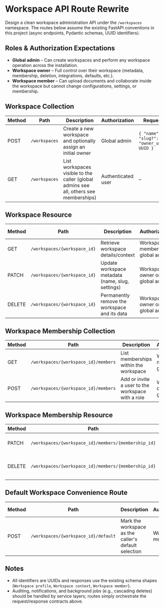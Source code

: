 # Workspace API Route Rewrite

Design a clean workspace administration API under the `/workspaces` namespace. The routes below assume the existing FastAPI conventions in this project (async endpoints, Pydantic schemas, UUID identifiers).

## Roles & Authorization Expectations
- **Global admin** – Can create workspaces and perform any workspace operation across the installation.
- **Workspace owner** – Full control over their workspace (metadata, membership, deletion, integrations, defaults, etc.).
- **Workspace member** – Can upload documents and collaborate inside the workspace but cannot change configurations, settings, or membership.

## Workspace Collection
| Method | Path | Description | Authorization | Request Body | Response |
| --- | --- | --- | --- | --- | --- |
| POST | `/workspaces` | Create a new workspace and optionally assign an initial owner | Global admin | `{ "name": str, "slug?": str, "owner_user_id?": UUID }` | Workspace profile |
| GET | `/workspaces` | List workspaces visible to the caller (global admins see all, others see memberships) | Authenticated user | – | `[Workspace profile]` |

## Workspace Resource
| Method | Path | Description | Authorization | Request Body | Response |
| --- | --- | --- | --- | --- | --- |
| GET | `/workspaces/{workspace_id}` | Retrieve workspace details/context | Workspace member or global admin | – | Workspace context |
| PATCH | `/workspaces/{workspace_id}` | Update workspace metadata (name, slug, settings) | Workspace owner or global admin | `{ "name?": str, "slug?": str, "settings?": dict }` | Workspace profile |
| DELETE | `/workspaces/{workspace_id}` | Permanently remove the workspace and its data | Workspace owner or global admin | – | `{ "status": "deleted" }` |

## Workspace Membership Collection
| Method | Path | Description | Authorization | Request Body | Response |
| --- | --- | --- | --- | --- | --- |
| GET | `/workspaces/{workspace_id}/members` | List memberships within the workspace | Workspace member or global admin | Query params for pagination/filtering | `[Workspace member]` |
| POST | `/workspaces/{workspace_id}/members` | Add or invite a user to the workspace with a role | Workspace owner or global admin | `{ "user_id": UUID, "role": Literal["owner","member"] }` | Workspace member |

## Workspace Membership Resource
| Method | Path | Description | Authorization | Request Body | Response |
| --- | --- | --- | --- | --- | --- |
| PATCH | `/workspaces/{workspace_id}/members/{membership_id}` | Update a member's role | Workspace owner or global admin | `{ "role": Literal["owner","member"] }` | Workspace member |
| DELETE | `/workspaces/{workspace_id}/members/{membership_id}` | Remove a user from the workspace | Workspace owner or global admin | – | `{ "status": "removed" }` |

## Default Workspace Convenience Route
| Method | Path | Description | Authorization | Request Body | Response |
| --- | --- | --- | --- | --- | --- |
| POST | `/workspaces/{workspace_id}/default` | Mark the workspace as the caller's default selection | Workspace member | – | `{ "workspace_id": UUID, "is_default": true }` |

## Notes
- All identifiers are UUIDs and responses use the existing schema shapes (`Workspace profile`, `Workspace context`, `Workspace member`).
- Auditing, notifications, and background jobs (e.g., cascading deletes) should be handled by service layers; routes simply orchestrate the request/response contracts above.

